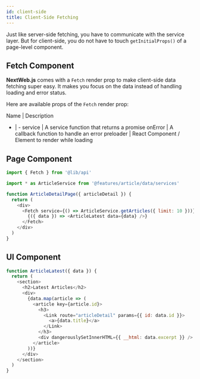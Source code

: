 ```yaml
---
id: client-side
title: Client-Side Fetching
---
```


Just like server-side fetching, you have to communicate with the service layer. But for client-side, you do not have to touch ```getInitialProps()``` of a page-level component.

## Fetch Component

**NextWeb.js** comes with a ```Fetch``` render prop to make client-side data fetching super easy. It makes you focus on the data instead of handling loading and error status.

Here are available props of the ```Fetch``` render prop:

Name | Description
- | -
service | A service function that returns a promise
onError | A callback function to handle an error
preloader | React Component / Element to render while loading

## Page Component

```javascript
import { Fetch } from '@lib/api'

import * as ArticleService from '@features/article/data/services'

function ArticleDetailPage({ articleDetail }) {
  return (
    <div>
      <Fetch service={() => ArticleService.getArticles({ limit: 10 }))}>
        {({ data }) => <ArticleLatest data={data} />}
      </Fetch>
    </div>
  )
}
```

## UI Component

```javascript
function ArticleLatest({ data }) {
  return (
    <section>
      <h2>Latest Articles</h2>
      <div>
        {data.map(article => (
          <article key={article.id}>
            <h3>
              <Link route="articleDetail" params={{ id: data.id }}>
                <a>{data.title}</a>
              </Link>
            </h3>
            <div dangerouslySetInnerHTML={{ __html: data.excerpt }} />
          </article>
        ))}
      </div>
    </section>
  )
}
```

